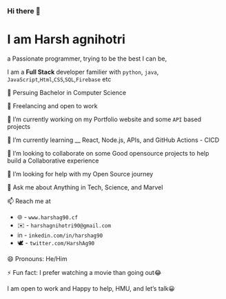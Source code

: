 ### Hi there 👋
# I am Harsh agnihotri
a Passionate programmer, trying to be the best I can be, 

I am a **Full Stack** developer familier with  `python`, `java`, `JavaScript`,`Html`,`CSS`,`SQL`,`Firebase` etc

🏫 Persuing Bachelor in Computer Science

🏢 Freelancing and open to work

🔭 I’m currently working on my Portfolio website and some `API` based projects

🌱 I’m currently learning __ React, Node.js, APIs, and GitHub Actions - CICD

👯 I’m looking to collaborate on some Good opensource projects to help build a Collaborative experience

🤔 I’m looking for help with my Open Source journey

💬 Ask me about Anything in Tech, Science, and Marvel 

📫 Reach me at 
  - 🌐 - `www.harshag90.cf`
  - ✉️ - `harshagnihotri90@gmail.com`
  - in -  `inkedin.com/in/harshag90`
  - 🕊️ - `twitter.com/HarshAg90`
  
😄 Pronouns: He/Him

⚡ Fun fact: I prefer watching a movie than going out😂

I am open to work and Happy to help, HMU, and let’s talk😀



